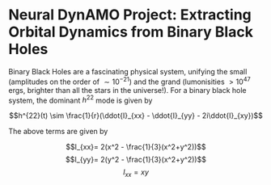 # Neural DynAMO Project: Extracting Orbital Dynamics from Binary Black Holes

Binary Black Holes are a fascinating physical system, unifying the small (amplitudes on the order of $\sim 10^{-21}$) and the grand (lumonisities $>10^{47}$ ergs, brighter than all the stars in the universe!). For a binary black hole system, the dominant $h^{22}$ mode is given by 

$$h^{22}(t) \sim \frac{1}{r}(\ddot{I}_{xx} - \ddot{I}_{yy} - 2i\ddot{I}_{xy})$$

The above terms are given by 

$$I_{xx}= 2(x^2 - \frac{1}{3}(x^2+y^2))$$
$$I_{yy}= 2(y^2 - \frac{1}{3}(x^2+y^2))$$
$$I_{xx}= xy$$
